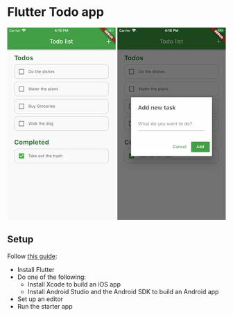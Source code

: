# Flutter Todo app

![](img/iPhoneSE_1.jpg)
![](img/iPhoneSE_2.jpg)

## Setup

Follow [this guide](https://flutter.dev/docs/get-started/install):

- Install Flutter
- Do one of the following:
  - Install Xcode to build an iOS app
  - Install Android Studio and the Android SDK to build an Android app
- Set up an editor
- Run the starter app


